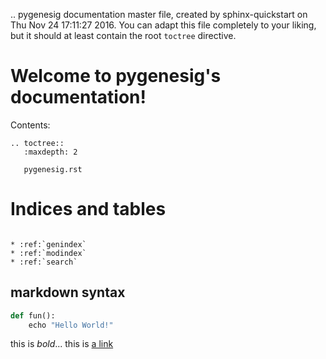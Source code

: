 .. pygenesig documentation master file, created by
   sphinx-quickstart on Thu Nov 24 17:11:27 2016.
   You can adapt this file completely to your liking, but it should at least
   contain the root `toctree` directive.

Welcome to pygenesig's documentation!
=====================================

Contents:

```eval_rst
.. toctree::
   :maxdepth: 2

   pygenesig.rst
```



Indices and tables
==================

```eval_rst

* :ref:`genindex`
* :ref:`modindex`
* :ref:`search`

```

## markdown syntax
```python 
def fun():
    echo "Hello World!"
```

this is *bold*...
this is [a link](http://example.com)

